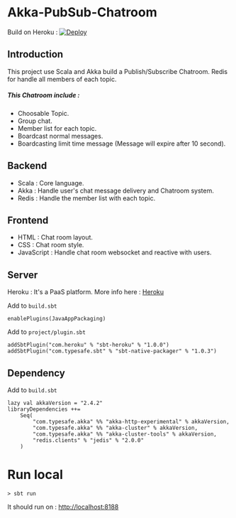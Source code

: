 # Akka-PubSub-Chatroom
Build on Heroku : 
<a href="https://heroku.com/deploy?template=https://github.com/PhyrexTsai/Akka-PubSub-Chatroom.git">
<img src="https://camo.githubusercontent.com/c0824806f5221ebb7d25e559568582dd39dd1170/68747470733a2f2f7777772e6865726f6b7563646e2e636f6d2f6465706c6f792f627574746f6e2e706e67" alt="Deploy" data-canonical-src="https://www.herokucdn.com/deploy/button.png" style="max-width:100%;">
</a>


## Introduction
This project use Scala and Akka build a Publish/Subscribe Chatroom.
Redis for handle all members of each topic.

##### This Chatroom include :
* Choosable Topic.
* Group chat.
* Member list for each topic.
* Boardcast normal messages.
* Boardcasting limit time message (Message will expire after 10 second).

## Backend
* Scala : Core language.
* Akka : Handle user's chat message delivery and Chatroom system.
* Redis : Handle the member list with each topic.


## Frontend
* HTML : Chat room layout.
* CSS : Chat room style.
* JavaScript : Handle chat room websocket and reactive with users.

## Server
Heroku : It's a PaaS platform.
More info here : [Heroku](https://devcenter.heroku.com/)

Add to `build.sbt`

    enablePlugins(JavaAppPackaging)

Add to `project/plugin.sbt`

    addSbtPlugin("com.heroku" % "sbt-heroku" % "1.0.0")
    addSbtPlugin("com.typesafe.sbt" % "sbt-native-packager" % "1.0.3")

## Dependency
Add to `build.sbt`

    lazy val akkaVersion = "2.4.2"
    libraryDependencies ++=
        Seq(
            "com.typesafe.akka" %% "akka-http-experimental" % akkaVersion,
            "com.typesafe.akka" %% "akka-cluster" % akkaVersion,
            "com.typesafe.akka" %% "akka-cluster-tools" % akkaVersion,
            "redis.clients" % "jedis" % "2.0.0"
        )

# Run local
    > sbt run
It should run on : [http://localhost:8188](http://localhost:8188)